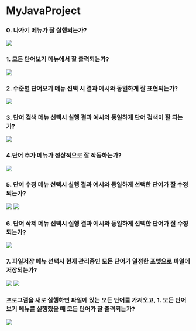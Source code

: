 # MyJavaProject

### 0. 나가기 메뉴가 잘 실행되는가?
<img src = "https://github.com/Losecow/MyJavaProject/blob/master/photo/2.png">

### 1. 모든 단어보기 메뉴에서 잘 출력되는가?
<img src = "https://github.com/Losecow/MyJavaProject/blob/master/photo/2.png">

### 2. 수준별 단어보기 메뉴 선택 시 결과 예시와 동일하게 잘 표현되는가?
<img src = "photo/2022-09-17 (1).png">

### 3. 단어 검색 메뉴 선택시 실행 결과 예시와 동일하게 단어 검색이 잘 되는가?
<img src = "photo/2022-09-17 (3).png">

### 4.단어 추가 메뉴가 정상적으로 잘 작동하는가?
<img src = "https://github.com/Losecow/MyJavaProject/blob/master/photo/1.png">

### 5. 단어 수정 메뉴 선택시 실행 결과 예시와 동일하게 선택한 단어가 잘 수정되는가? 
<img src = "photo/2022-09-17 (4).png">
<img src = "photo/2022-09-17 (5).png">

### 6. 단어 삭제 메뉴 선택시 실행 결과 예시와 동일하게 선택한 단어가 잘 수정되는가? 
<img src = "photo/2022-09-17 (8).png">

### 7. 파일저장 메뉴 선택시 현재 관리중인 모든 단어가 일정한 포맷으로 파일에 저장되는가?
<img src = "photo/2022-09-17 (10).png">
<img src = "photo/2022-09-17 (11).png">

### 프로그램을 새로 실행하면 파일에 있는 모든 단어를 가져오고, 1. 모든 단어보기 메뉴를 실행했을 때 모든 단어가 잘 출력되는가?
<img src = "photo/2022-09-17 (12).png">
